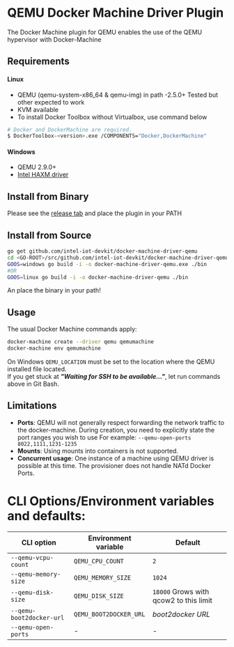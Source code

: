 # QEMU Docker Machine Driver Plugin
The Docker Machine plugin for QEMU enables the use of the QEMU hypervisor with Docker-Machine

## Requirements
#### Linux
* QEMU (qemu-system-x86_64 & qemu-img) in path -2.5.0+ Tested but other expected to work
* KVM available
* To install Docker Toolbox without Virtualbox, use command below
```bash
# Docker and DockerMachine are required. 
$ DockerToolbox-<version>.exe /COMPONENTS="Docker,DockerMachine"
```

#### Windows
* QEMU 2.9.0+
* [Intel HAXM driver](https://software.intel.com/en-us/android/articles/intel-hardware-accelerated-execution-manager)

## Install from Binary
Please see the [release tab](https://github.com/intel-iot-devkit/docker-machine-driver-qemu/releases) and place the plugin in your PATH

## Install from Source
```bash
go get github.com/intel-iot-devkit/docker-machine-driver-qemu
cd <GO-ROOT>/src/github.com/intel-iot-devkit/docker-machine-driver-qemu
GOOS=windows go build -i -o docker-machine-driver-qemu.exe ./bin
#OR
GOOS=linux go build -i -o docker-machine-driver-qemu ./bin
```
An place the binary in your path!

## Usage
The usual Docker Machine commands apply:
```bash
docker-machine create --driver qemu qemumachine
docker-machine env qemumachine
```
On Windows `QEMU_LOCATION` must be set to the location where the QEMU installed file located.  
If you get stuck at **_"Waiting for SSH to be available..."_**, let run commands above in Git Bash.

## Limitations
* **Ports**: QEMU will not generally respect forwarding the network traffic to the docker-machine.
During creation, you need to explicitly state the port ranges you wish to use
For example:
``` --qemu-open-ports 8022,1111,1231-1235 ```
* **Mounts**: Using mounts into containers is not supported.
* **Concurrent usage**: One instance of a machine using QEMU driver is possible at this time. The provisioner does not handle NATd Docker Ports.


# CLI Options/Environment variables and defaults:

| CLI option                        | Environment variable   | Default                                |
|-----------------------------------|------------------------|----------------------------------------|
| `--qemu-vcpu-count`               | `QEMU_CPU_COUNT`       | `2`                                    |
| `--qemu-memory-size`              | `QEMU_MEMORY_SIZE`     | `1024`                                 |
| `--qemu-disk-size`                | `QEMU_DISK_SIZE`       | `18000` Grows with qcow2 to this limit |
| `--qemu-boot2docker-url`          | `QEMU_BOOT2DOCKER_URL` | *boot2docker URL*                      |
| `--qemu-open-ports`               | -                      | -                                      |
